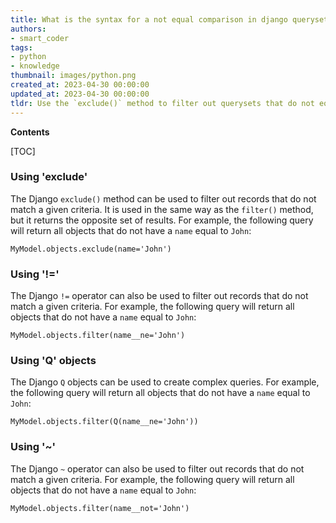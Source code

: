 ```yaml
---
title: What is the syntax for a not equal comparison in django queryset filtering?
authors:
- smart_coder
tags:
- python
- knowledge
thumbnail: images/python.png
created_at: 2023-04-30 00:00:00
updated_at: 2023-04-30 00:00:00
tldr: Use the `exclude()` method to filter out querysets that do not equal a certain value.
---
```


**Contents**

[TOC]

### Using 'exclude'

The Django `exclude()` method can be used to filter out records that do not match a given criteria. It is used in the same way as the `filter()` method, but it returns the opposite set of results. For example, the following query will return all objects that do not have a `name` equal to `John`:

```
MyModel.objects.exclude(name='John')
```

### Using '!='

The Django `!=` operator can also be used to filter out records that do not match a given criteria. For example, the following query will return all objects that do not have a `name` equal to `John`:

```
MyModel.objects.filter(name__ne='John')
```

### Using 'Q' objects

The Django `Q` objects can be used to create complex queries. For example, the following query will return all objects that do not have a `name` equal to `John`:

```
MyModel.objects.filter(Q(name__ne='John'))
```

### Using '~'

The Django `~` operator can also be used to filter out records that do not match a given criteria. For example, the following query will return all objects that do not have a `name` equal to `John`:

```
MyModel.objects.filter(name__not='John')
```
